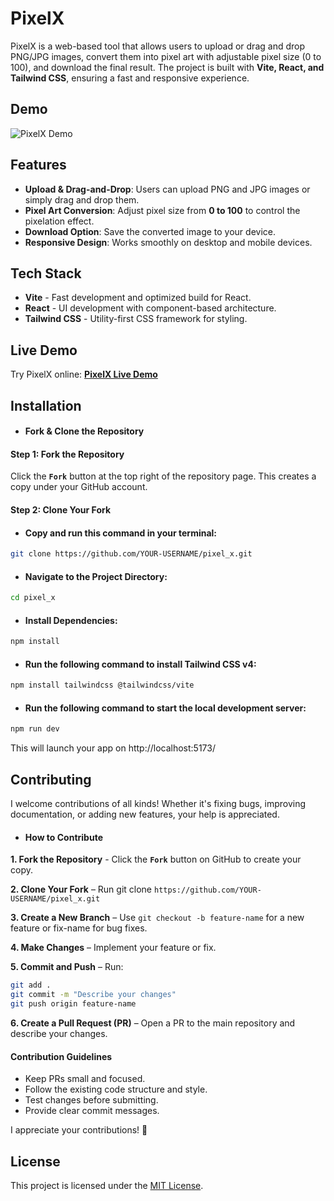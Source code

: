 # PixelX

PixelX is a web-based tool that allows users to upload or drag and drop PNG/JPG images, convert them into pixel art with adjustable pixel size (0 to 100), and download the final result. The project is built with **Vite, React, and Tailwind CSS**, ensuring a fast and responsive experience.

## Demo  

![PixelX Demo](https://github.com/user-attachments/assets/69e54a79-9dc6-4146-93e3-4ecfe5247172)

## Features

- **Upload & Drag-and-Drop**: Users can upload PNG and JPG images or simply drag and drop them.
- **Pixel Art Conversion**: Adjust pixel size from **0 to 100** to control the pixelation effect.
- **Download Option**: Save the converted image to your device.
- **Responsive Design**: Works smoothly on desktop and mobile devices.

## Tech Stack

- **Vite** - Fast development and optimized build for React.
- **React** - UI development with component-based architecture.
- **Tailwind CSS** - Utility-first CSS framework for styling.

## Live Demo

Try PixelX online: [**PixelX Live Demo**](https://pixel-x.netlify.app/)

## Installation

- #### Fork & Clone the Repository

#### Step 1: Fork the Repository

Click the **`Fork`** button at the top right of the repository page. This creates a copy under your GitHub account.

#### Step 2: Clone Your Fork

- #### Copy and run this command in your terminal:

```sh
git clone https://github.com/YOUR-USERNAME/pixel_x.git
```
- #### Navigate to the Project Directory:

```sh
cd pixel_x
```

- #### Install Dependencies:

```sh
npm install
```

- #### Run the following command to install Tailwind CSS v4:

```sh
npm install tailwindcss @tailwindcss/vite
```

- #### Run the following command to start the local development server:

```sh
npm run dev
```

This will launch your app on http://localhost:5173/

## Contributing

I welcome contributions of all kinds! Whether it's fixing bugs, improving documentation, or adding new features, your help is appreciated.

- #### How to Contribute
**1. Fork the Repository** - Click the **`Fork`** button on GitHub to create your copy.

**2. Clone Your Fork** – Run git clone `https://github.com/YOUR-USERNAME/pixel_x.git`

**3. Create a New Branch** – Use `git checkout -b feature-name` for a new feature or fix-name for bug fixes.

**4. Make Changes** – Implement your feature or fix.

**5. Commit and Push** – Run:

```sh
git add .
git commit -m "Describe your changes"
git push origin feature-name
```

**6. Create a Pull Request (PR)** – Open a PR to the main repository and describe your changes.

#### Contribution Guidelines

- Keep PRs small and focused.
- Follow the existing code structure and style.
- Test changes before submitting.
- Provide clear commit messages.

I appreciate your contributions! 🚀

## License

This project is licensed under the [MIT License](LICENSE).
